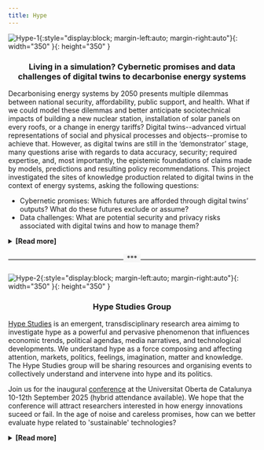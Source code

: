 ```yaml
---
title: Hype
---
```


![Hype-1](assets/img/energy-hype1.gif){:style="display:block; margin-left:auto; margin-right:auto"}{: width="350" }{: height="350" }


<h3> <p style="text-align: center;"> Living in a simulation? Cybernetic promises and data challenges of digital twins to decarbonise energy systems </p> </h3> 

Decarbonising energy systems by 2050 presents multiple dilemmas between national security, affordability, public support, and health. What if we could model these dilemmas and better anticipate sociotechnical impacts of building a new nuclear station, installation of solar panels on every roofs, or a change in energy tariffs? Digital twins--advanced virtual representations of social and physical processes and objects--promise to achieve that. However, as digital twins are still in the ‘demonstrator’ stage, many questions arise with regards to data accuracy, security; required expertise, and, most importantly, the epistemic foundations of claims made by models, predictions and resulting policy recommendations. This project investigated the sites of knowledge production related to digital twins in the context of energy systems, asking the following questions:
<ul>
  <li>Cybernetic promises: Which futures are afforded through digital twins’ outputs? What do these futures exclude or assume?</li>
  <li>Data challenges: What are potential security and privacy risks associated with digital twins and how to manage them?</li>
</ul>

<details>
  <summary><strong>[Read more]</strong></summary>
  <p>
  <p><strong>Main findings:</strong></p>
<p>The analysis reveals that initially hype helped to enrol a broad community of stakeholders through the promises of detailed, real-time modelling, developed in tandem with responsible innovation tools for data scientists. Soon after, this framing brought about disappointment and confusion. With data access emerging as a key challenge, practitioners are re-aligning the agenda towards the creation of the infrastructure for data sharing. However, the debate on the ethics and politics of digital twins stayed with the initial framing of ‘digital twins-as-models’. In other words, the politics of data sharing were concealed. As such, digital twins require sociotechnical analysis beyond the modelling-specific concerns of bias, accuracy or explainability. Energy governance should focus instead on anticipating the reconfiguration of the political and economic relationships enabled by new data sharing infrastructures. Finally, we identify three governance concerns related to data sharing infrastructures in energy: 1) transparent procurement; 2) public engagement in grid upgrades; 3) sustainable financing of public IT projects.</p>
  <br>
<div style="text-align: center; position: relative; margin: 2em 0;">
  <hr style="border: none; border-top: 1px solid #ccc; margin: 0;">
  <span style="position: absolute; top: -0.7em; left: 50%; transform: translateX(-50%); background: #f6f6f6; padding: 0 0.5em;">***</span>
</div>
 <p><strong>Policy Recommendations:</strong></p>
  <br>
  <ul>
  <li><strong>Recommendation 1</strong>DESNZ or Innovate UK to commission research charting of the interests, business models and powers of future software services: ‘companies are planting their flags. There are a few monopolies that are starting to being or be built or required for the energy system, and people want them because, well, it's a guaranteed return’ (interview quote). Within that, the energy industry ought to learn from the rich literature on theorising platform power dynamics through regulatory capture and empirical cases from other sectors.</li>
<li><<strong>Recommendation 2</strong>The National Digital Twin Programme and Alan Turing Digital Twin Network+ to launch interdisciplinary exchanges workshops on interoperability where energy practitioners, lawyers, economists, political researchers and computer scientists together discuss the implications of various architectures and metadata formats.</li>
<li><strong>Recommendation 3</strong>Ofgem to move beyond the pilot project as a default mode of R&D, focusing instead on mandating the upgrade of mundane legacy issues, like inconsistencies in data formats across DNOs.</li>
<li><strong>Recommendation 4</strong>Ofgem and Cabinet office to increase the transparency in public procurement of software to improve public trust in energy digitalisation and avoid controversies like the NHS procuring Palantir to process patient data. </li>
<li><strong>Recommendation 5</strong>Think tanks and NGOs (e.g. Regen, Citizen Advice Bureau) to revive debate about consumer privacy ahead of the creation of the consumer data consent mechanism. The framing should be a matter of advancing evidence-based deliberation rather than solely informing citizens.</li>
</ul>
<div style="text-align: center; position: relative; margin: 2em 0;">
  <hr style="border: none; border-top: 1px solid #ccc; margin: 0;">
  <span style="position: absolute; top: -0.7em; left: 50%; transform: translateX(-50%); background: #f6f6f6; padding: 0 0.5em;">***</span>
</div>
<p><strong>Project team:</strong> Dr Ola Michalec (Fellow)</p>
<div style="text-align: center; position: relative; margin: 2em 0;">
  <hr style="border: none; border-top: 1px solid #ccc; margin: 0;">
  <span style="position: absolute; top: -0.7em; left: 50%; transform: translateX(-50%); background: #f6f6f6; padding: 0 0.5em;">***</span>
</div>
<p><strong>Outputs:</strong></p>
<ul>
  <li><strong>Peer-reviewed journal article:</strong> "Models vs infrastructures? On the role of digital twins’ hype in anticipating the governance of the UK energy industry”. In Environmental Science and Policy (Special Issue on twin transitions). 2025. By Michalec, O.. <a href="https://doi.org/10.1016/j.envsci.2025.104041">Full text</a></li>
  <li><strong>Webinar:</strong> "Developing digital twins in the energy industry". In Value in Energy Data, Energy Systems Catapult webinar. 2025. By Michalec, O.. <a href="https://www.youtube.com/watch?v=m7YmwzSdXxM&t=2144s&ab_channel=EnergySystemsCatapult">Full video</a></li>
</ul>
<div style="text-align: center; position: relative; margin: 2em 0;">
  <hr style="border: none; border-top: 1px solid #ccc; margin: 0;">
  <span style="position: absolute; top: -0.7em; left: 50%; transform: translateX(-50%); background: #f6f6f6; padding: 0 0.5em;">***</span>
</div>

<html>
  <head>
   <title>Developing Digital Twins in the Energy Industry</title>
  </head>
  <body>
    <h1>Developing Digital Twin in the Energy Industry</h1>
<iframe width="560" height="315" src="https://www.youtube.com/embed/m7YmwzSdXxM?si=8A-K8rTlOR-fIygD" title="YouTube video player" frameborder="0" allow="accelerometer; autoplay; clipboard-write; encrypted-media; gyroscope; picture-in-picture; web-share" referrerpolicy="strict-origin-when-cross-origin" allowfullscreen></iframe>
  </body>
</html>

  </p>
  </details>

  <div style="text-align: center; position: relative; margin: 2em 0;">
  <hr style="border: none; border-top: 1px solid #ccc; margin: 0;">
  <span style="position: absolute; top: -0.7em; left: 50%; transform: translateX(-50%); background: #f6f6f6; padding: 0 0.5em;">***</span>
</div>

  ![Hype-2](assets/img/energy-hype2.gif){:style="display:block; margin-left:auto; margin-right:auto"}{: width="350" }{: height="350" }

  <h3> <p style="text-align: center;"> Hype Studies Group </p> </h3> 

[Hype Studies](https://hypestudies.org/) is an emergent, transdisciplinary research area aimimg to investigate hype as a powerful and pervasive phenomenon that influences economic trends, political agendas, media narratives, and technological developments. We understand hype as a force composing and affecting attention, markets, politics, feelings, imagination, matter and knowledge. The Hype Studies group will be sharing resources and organising events to collectively understand and intervene into hype and its politics.

Join us for the inaugural [conference](https://hypestudies.org/conference) at the Universitat Oberta de Catalunya 10-12th September 2025 (hybrid attendance available). We hope that the conference will attract researchers interested in how energy innovations suceed or fail. In the age of noise and careless promises, how can we better evaluate hype related to 'sustainable' technologies?


  <details>
   <summary><strong>[Read more]</strong></summary>
<div style="text-align: center; position: relative; margin: 2em 0;">
  <hr style="border: none; border-top: 1px solid #ccc; margin: 0;">
  <span style="position: absolute; top: -0.7em; left: 50%; transform: translateX(-50%); background: #f6f6f6; padding: 0 0.5em;">***</span>
</div>

  <p><strong>Commissioned artwork</strong></p>
  <br>

 <p>Coming soon!</p>
<div style="text-align: center; position: relative; margin: 2em 0;">
  <hr style="border: none; border-top: 1px solid #ccc; margin: 0;">
  <span style="position: absolute; top: -0.7em; left: 50%; transform: translateX(-50%); background: #f6f6f6; padding: 0 0.5em;">***</span>
</div>
<p><strong>Project team:</strong> Andreu Belsunces Gonçalves, Wenzel Mehnert, Vassilis Galanos, Dani Shanley, Jascha Bareis, Pierre Depaz, Isa Luiten, Ola Michalec </p>
<div style="text-align: center; position: relative; margin: 2em 0;">
  <hr style="border: none; border-top: 1px solid #ccc; margin: 0;">
  <span style="position: absolute; top: -0.7em; left: 50%; transform: translateX(-50%); background: #f6f6f6; padding: 0 0.5em;">***</span>
</div>
<p><strong>Outputs:</strong></p>
<ul>
  <p>Coming soon!</p> 
  <li><strong>type:</strong> "reference". <a href="link">Full text</a></li>
</ul>


  </p>
  </details>
  
